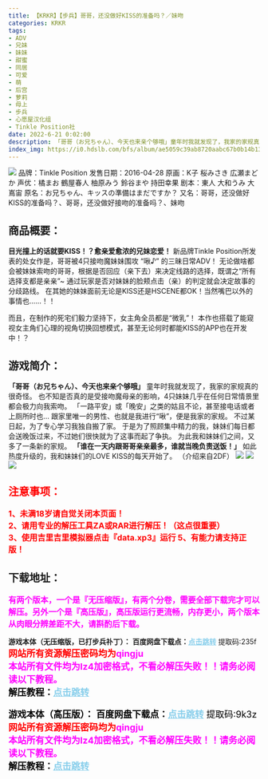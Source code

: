 ```yaml
---
title: 【KRKR】【步兵】哥哥，还没做好KISS的准备吗？／妹吻
categories: KRKR
tags:
- ADV
- 兄妹
- 妹妹
- 甜蜜
- 同居
- 可爱
- 萌
- 后宫
- 萝莉
- 母上
- 步兵
- 心愿屋汉化组
- Tinkle Position社
date: 2022-6-21 0:02:00
description: 「哥哥（お兄ちゃん）、今天也来亲个够哦」童年时我就发现了，我家的家规真的很奇怪。也不知是否真的是受接吻魔母亲的影响，4只妹妹几乎在任何日常情景里都会极力向我索吻。「一路平安」或「晚安」之类的姑且不论，甚至接电话或者上厕所时也…跟家里唯一的男性、也就是我进行“啾”，便是我家的家规。
index_img: https://i0.hdslb.com/bfs/album/ae5059c39ab8720aabc67b0b14b13637f88f5509.webp
---
```

![](https://i0.hdslb.com/bfs/album/ae5059c39ab8720aabc67b0b14b13637f88f5509.webp)
品牌：Tinkle Position
发售日期：2016-04-28
原画：K子 桜みさき 広瀬まどか
声优：橘まお 鶴屋春人 柚原みう 鈴谷まや 持田幸果
剧本：東人 大和うみ 大嶌宙
原名：お兄ちゃん、キッスの準備はまだですか？
又名：哥哥，还没做好KISS的准备吗？、哥哥，还没做好接吻的准备吗？、妹吻

## **商品概要：**
**目光撞上的话就要KISS！？愈亲爱愈浓的兄妹恋爱！**
新品牌Tinkle Position所发表的处女作是，哥哥被4只接吻魔妹妹围攻 “啾♪” 的三昧日常ADV！
无论做啥都会被妹妹索吻的哥哥，根据是否回应（亲下去）来决定线路的选择，既谓之“所有选择支都是亲亲”~
通过玩家是否对妹妹的脸颊点击（亲）的判定就会决定故事的分歧路线。
在其她的妹妹面前无论是KISS还是HSCENE都OK！当然嘴巴以外的事情也……！！

而且，在制作的死宅们毅力坚持下，女主角全员都是“微乳”！
本作也搭载了能窥视女主角们心理的视角切换回想模式，甚至无论何时都能KISS的APP也在开发中！？

## 游戏简介：
**「哥哥（お兄ちゃん）、今天也来亲个够哦」**
童年时我就发现了，我家的家规真的很奇怪。
也不知是否真的是受接吻魔母亲的影响，4只妹妹几乎在任何日常情景里都会极力向我索吻。
「一路平安」或「晚安」之类的姑且不论，甚至接电话或者上厕所时也…
跟家里唯一的男性、也就是我进行“啾”，便是我家的家规。
不过某日起，为了专心学习我独自搬了家。
于是为了照顾集中精力的我，妹妹们每日都会送晚饭过来，不过她们很快就为了这事而起了争执。
为此我和妹妹们之间，又多了一条新的家规。
**「谁在一天内跟哥哥亲亲最多，谁就当晚负责送饭！」**
如此热度升级的，我和妹妹们的LOVE KISS的每天开始了。
（介绍来自2DF）
![](https://i0.hdslb.com/bfs/album/85f862676f9a405474789b3b7af8634e96731720.webp)
![](https://i0.hdslb.com/bfs/album/3c8f4296535c2dd8749b3e0c74edba5648f3ea87.webp)
![](https://i0.hdslb.com/bfs/album/16e1e55619c6b6674b2dbf66b852a96b85ebe5ea.webp)






## <font color=#FF0000 >注意事项：</font>
<font color=#FF0000 size=3><b>1、未满18岁请自觉关闭本页面！  
2、请用专业的解压工具ZA或RAR进行解压！（这点很重要）           
3、使用吉里吉里模拟器点击『data.xp3』运行
5、有能力请支持正版！</b></font>

## 下载地址：
<font color=#FF00FF size=3>**有两个版本，一个是『无压缩版』，有两个分卷，需要全部下载完才可以解压。另外一个是『高压版』，高压版运行更流畅，内存更小，两个版本从肉眼分辨差距不大，请斟酌后下载。**</font>

**游戏本体（无压缩版，已打步兵䃼丁）：**
<b>百度网盘下载点：</b><a href="https://pan.baidu.com/s/1nOZotF0KHT_aHTOVT_2NGw?pwd=235f" style="color: #87CEEB;"><b>点击跳转</b></a> 提取码:235f
<a style="padding: 0" href="https://post.qingju.org/AD/"><img style="max-width:100%" src="https://img.acgus.top/i/2024/07/478f689b8021d8d499ab43d21acf137a.gif" alt=""></a>
<b><font color=#FF0000 size=4>网站所有资源解压密码均为</b></font><b><font color=#FF00FF size=4>qingju</font><font color=#FF0000 ></font></b><br><b><font color=#FF00FF size=4>本站所有文件均为lz4加密格式，不看必解压失败！！请务必阅读以下教程。</b></font><br><b><font color=#000 size=4>解压教程：</b><a href="https://post.qingju.org/tutorial/000/" style="color: #87CEEB;"><b>点击跳转</b></a>

**游戏本体（高压版）：**
<b>百度网盘下载点：</b><a href="https://pan.baidu.com/s/1RLCaYYY9TIvQ51dGM9RXuQ?pwd=9k3z" style="color: #87CEEB;"><b>点击跳转</b></a> 提取码:9k3z
<a style="padding: 0" href="https://post.qingju.org/AD/"><img style="max-width:100%" src="https://img.acgus.top/i/2024/07/478f689b8021d8d499ab43d21acf137a.gif" alt=""></a>
<b><font color=#FF0000 size=4>网站所有资源解压密码均为</b></font><b><font color=#FF00FF size=4>qingju</font><font color=#FF0000 ></font></b><br><b><font color=#FF00FF size=4>本站所有文件均为lz4加密格式，不看必解压失败！！请务必阅读以下教程。</b></font><br><b><font color=#000 size=4>解压教程：</b><a href="https://post.qingju.org/tutorial/000/" style="color: #87CEEB;"><b>点击跳转</b></a>